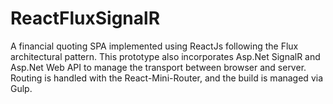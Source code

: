 # ReactFluxSignalR
A financial quoting SPA implemented using ReactJs following the Flux architectural pattern. This prototype also incorporates Asp.Net SignalR and Asp.Net Web API to manage the transport between browser and server. Routing is handled with the React-Mini-Router, and the build is managed via Gulp. 


